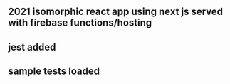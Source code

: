 ## 2021 isomorphic react app using next js served with firebase functions/hosting

## jest added
## sample tests loaded 


